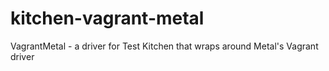 kitchen-vagrant-metal
=====================

VagrantMetal - a driver for Test Kitchen that wraps around Metal's Vagrant driver
